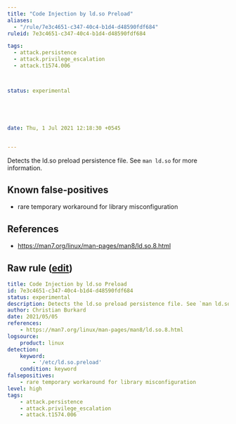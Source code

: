 ```yaml
---
title: "Code Injection by ld.so Preload"
aliases:
  - "/rule/7e3c4651-c347-40c4-b1d4-d48590fdf684"
ruleid: 7e3c4651-c347-40c4-b1d4-d48590fdf684

tags:
  - attack.persistence
  - attack.privilege_escalation
  - attack.t1574.006



status: experimental





date: Thu, 1 Jul 2021 12:18:30 +0545


---
```


Detects the ld.so preload persistence file. See `man ld.so` for more information.

<!--more-->


## Known false-positives

* rare temporary workaround for library misconfiguration



## References

* https://man7.org/linux/man-pages/man8/ld.so.8.html


## Raw rule ([edit](https://github.com/SigmaHQ/sigma/edit/master/rules/linux/builtin/lnx_ldso_preload_injection.yml))
```yaml
title: Code Injection by ld.so Preload
id: 7e3c4651-c347-40c4-b1d4-d48590fdf684
status: experimental
description: Detects the ld.so preload persistence file. See `man ld.so` for more information.
author: Christian Burkard
date: 2021/05/05
references:
    - https://man7.org/linux/man-pages/man8/ld.so.8.html
logsource:
    product: linux
detection:
    keyword: 
        - '/etc/ld.so.preload'
    condition: keyword
falsepositives:
    - rare temporary workaround for library misconfiguration
level: high
tags:
    - attack.persistence
    - attack.privilege_escalation
    - attack.t1574.006
```
